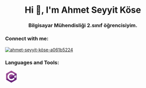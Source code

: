 <h1 align="center">Hi 👋, I'm Ahmet Seyyit Köse</h1>
<h3 align="center">Bilgisayar Mühendisliği 2.sınıf öğrencisiyim.</h3>

<h3 align="left">Connect with me:</h3>
<p align="left">
<a href="https://linkedin.com/in/ahmet-seyyit-köse-a061b5224" target="blank"><img align="center" src="https://raw.githubusercontent.com/rahuldkjain/github-profile-readme-generator/master/src/images/icons/Social/linked-in-alt.svg" alt="ahmet-seyyit-köse-a061b5224" height="30" width="40" /></a>
</p>

<h3 align="left">Languages and Tools:</h3>
<p align="left"> <a href="https://www.w3schools.com/cs/" target="_blank" rel="noreferrer"> <img src="https://raw.githubusercontent.com/devicons/devicon/master/icons/csharp/csharp-original.svg" alt="csharp" width="40" height="40"/> </a> </p>
